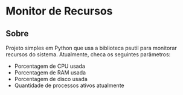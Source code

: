 # Monitor de Recursos

## Sobre
Projeto simples em Python que usa a biblioteca psutil para monitorar recursos do sistema.
Atualmente, checa os seguintes parâmetros:
  * Porcentagem de CPU usada
  * Porcentagem de RAM usada
  * Porcentagem de disco usada
  * Quantidade de processos ativos atualmente
